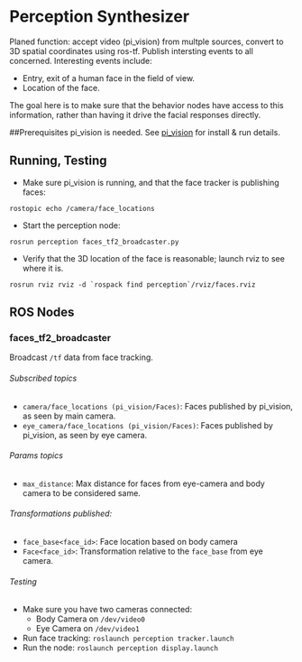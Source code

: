 Perception Synthesizer
======================

Planed function: accept video (pi_vision) from multple sources, convert
to 3D spatial coordinates using ros-tf. Publish intersting events to all
concerned. Interesting events include:

* Entry, exit of a human face in the field of view.
* Location of the face.

The goal here is to make sure that the behavior nodes have access to this
information, rather than having it drive the facial responses directly.

##Prerequisites
pi_vision is needed. See
[pi_vision](https://github.com/hansonrobotics/pi_vision) for install &
run details.

## Running, Testing
 * Make sure pi_vision is running, and that the face tracker is
   publishing faces:
```
rostopic echo /camera/face_locations
```
 * Start the perception node:
```
rosrun perception faces_tf2_broadcaster.py
```
 * Verify that the 3D location of the face is reasonable; launch rviz to
   see where it is.
```
rosrun rviz rviz -d `rospack find perception`/rviz/faces.rviz
```

## ROS Nodes
### faces_tf2_broadcaster
Broadcast `/tf` data from face tracking.

###### Subscribed topics
 * `camera/face_locations (pi_vision/Faces)`: Faces published by
   pi_vision, as seen by main camera.
 * `eye_camera/face_locations (pi_vision/Faces)`:  Faces published by
   pi_vision, as seen by eye camera.

###### Params topics
 * `max_distance`: Max distance for faces from eye-camera and body
   camera to be considered same.

###### Transformations published:
 * `face_base<face_id>`: Face location based on body camera
 * `Face<face_id>`: Transformation relative to the `face_base` from eye
   camera.

###### Testing
 * Make sure you have two cameras connected:
   - Body Camera on `/dev/video0`
   - Eye Camera on `/dev/video1`
 * Run face tracking: `roslaunch perception tracker.launch`
 * Run the node: `roslaunch perception display.launch`
